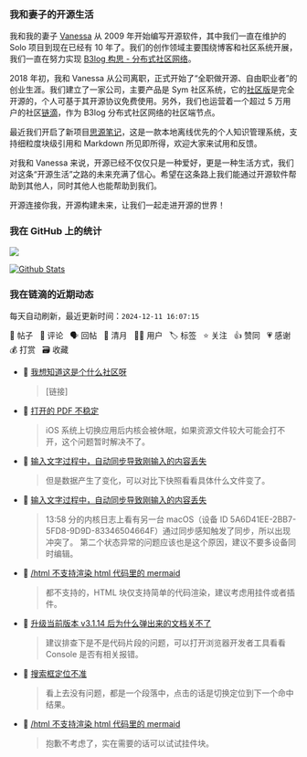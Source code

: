 ### 我和妻子的开源生活

我和我的妻子 [Vanessa](https://github.com/Vanessa219) 从 2009 年开始编写开源软件，其中我们一直在维护的 Solo 项目到现在已经有 10 年了。我们的创作领域主要围绕博客和社区系统开展，我们一直在努力实现 [B3log 构思 - 分布式社区网络](https://ld246.com/article/1546941897596)。

2018 年初，我和 Vanessa 从公司离职，正式开始了“全职做开源、自由职业者”的创业生涯。我们建立了一家公司，主要产品是 Sym 社区系统，它的[社区版](https://github.com/88250/symphony)是完全开源的，个人可基于其开源协议免费使用。另外，我们也运营着一个超过 5 万用户的社区[链滴](https://ld246.com)，作为 B3log 分布式社区网络的社区端节点。

最近我们开启了新项目[思源笔记](https://github.com/siyuan-note/siyuan)，这是一款本地离线优先的个人知识管理系统，支持细粒度块级引用和 Markdown 所见即所得，欢迎大家来试用和反馈。

对我和 Vanessa 来说，开源已经不仅仅只是一种爱好，更是一种生活方式，我们对这条“开源生活”之路的未来充满了信心。希望在这条路上我们能通过开源软件帮助到其他人，同时其他人也能帮助到我们。

开源连接你我，开源构建未来，让我们一起走进开源的世界！

### 我在 GitHub 上的统计

<a title="Hits" target="_blank" href="https://github.com/88250/88250"><img src="https://hits.b3log.org/88250/88250.svg"></a>

[![Github Stats](https://github-readme-stats.vercel.app/api?username=88250&theme=tokyonight&show_icons=true)](https://github.com/88250)

<!--events start -->

### 我在链滴的近期动态

每天自动刷新，最近更新时间：`2024-12-11 16:07:15`

📝 帖子 &nbsp; 💬 评论 &nbsp; 🗣 回帖 &nbsp; 🌙 清月 &nbsp; 👨‍💻 用户 &nbsp; 🏷️ 标签 &nbsp; ⭐️ 关注 &nbsp; 👍 赞同 &nbsp; 💗 感谢 &nbsp; 💰 打赏 &nbsp; 🗃 收藏

* 💬 [我想知道这是个什么社区呀](https://ld246.com/article/1733882159528/comment/1733882247049#comments)

  > [链接]
* 💬 [打开的 PDF 不稳定](https://ld246.com/article/1733833794947/comment/1733836391563#comments)

  > iOS 系统上切换应用后内核会被休眠，如果资源文件较大可能会打不开，这个问题暂时解决不了。
* 💬 [输入文字过程中，自动同步导致刚输入的内容丢失](https://ld246.com/article/1733810898600/comment/1733827595639#comments)

  > 但是数据产生了变化，可以对比下快照看看具体什么文件变了。
* 💬 [输入文字过程中，自动同步导致刚输入的内容丢失](https://ld246.com/article/1733810898600/comment/1733822460050#comments)

  > 13:58 分的内核日志上看有另一台 macOS（设备 ID 5A6D41EE-2BB7-5FD8-9D9D-83346504664F）通过同步感知触发了同步，所以出现冲突了。 第二个状态异常的问题应该也是这个原因，建议不要多设备同时编辑。
* 💬 [/html 不支持渲染 html 代码里的 mermaid](https://ld246.com/article/1733669634760/comment/1733755726554#comments)

  > 都不支持的，HTML 块仅支持简单的代码渲染，建议考虑用挂件或者插件。
* 💬 [升级当前版本 v3.1.14 后为什么弹出来的文档关不了](https://ld246.com/article/1733732416947/comment/1733738870595#comments)

  > 建议排查下是不是代码片段的问题，可以打开浏览器开发者工具看看 Console 是否有相关报错。
* 💬 [搜索框定位不准](https://ld246.com/article/1733720211170/comment/1733736791182#comments)

  > 看上去没有问题，都是一个段落中，点击的话是切换定位到下一个命中结果。
* 💬 [/html 不支持渲染 html 代码里的 mermaid](https://ld246.com/article/1733669634760/comment/1733699552260#comments)

  > 抱歉不考虑了，实在需要的话可以试试挂件块。


<!--events end -->
